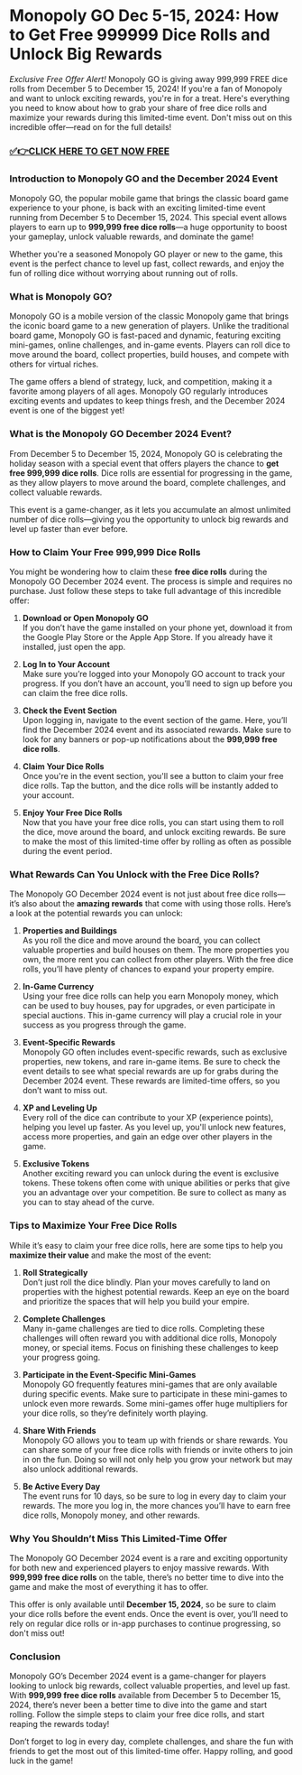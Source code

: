 # Monopoly GO Dec 5-15, 2024: How to Get Free 999999 Dice Rolls and Unlock Big Rewards

*Exclusive Free Offer Alert!* Monopoly GO is giving away 999,999 FREE dice rolls from December 5 to December 15, 2024! If you're a fan of Monopoly and want to unlock exciting rewards, you're in for a treat. Here's everything you need to know about how to grab your share of free dice rolls and maximize your rewards during this limited-time event. Don't miss out on this incredible offer—read on for the full details!

### [✅👉CLICK HERE TO GET NOW FREE](https://verifysuper.xyz/m/go/)

### Introduction to Monopoly GO and the December 2024 Event

Monopoly GO, the popular mobile game that brings the classic board game experience to your phone, is back with an exciting limited-time event running from December 5 to December 15, 2024. This special event allows players to earn up to **999,999 free dice rolls**—a huge opportunity to boost your gameplay, unlock valuable rewards, and dominate the game!

Whether you're a seasoned Monopoly GO player or new to the game, this event is the perfect chance to level up fast, collect rewards, and enjoy the fun of rolling dice without worrying about running out of rolls.

### What is Monopoly GO?

Monopoly GO is a mobile version of the classic Monopoly game that brings the iconic board game to a new generation of players. Unlike the traditional board game, Monopoly GO is fast-paced and dynamic, featuring exciting mini-games, online challenges, and in-game events. Players can roll dice to move around the board, collect properties, build houses, and compete with others for virtual riches.

The game offers a blend of strategy, luck, and competition, making it a favorite among players of all ages. Monopoly GO regularly introduces exciting events and updates to keep things fresh, and the December 2024 event is one of the biggest yet!

### What is the Monopoly GO December 2024 Event?

From December 5 to December 15, 2024, Monopoly GO is celebrating the holiday season with a special event that offers players the chance to **get free 999,999 dice rolls**. Dice rolls are essential for progressing in the game, as they allow players to move around the board, complete challenges, and collect valuable rewards. 

This event is a game-changer, as it lets you accumulate an almost unlimited number of dice rolls—giving you the opportunity to unlock big rewards and level up faster than ever before.

### How to Claim Your Free 999,999 Dice Rolls

You might be wondering how to claim these **free dice rolls** during the Monopoly GO December 2024 event. The process is simple and requires no purchase. Just follow these steps to take full advantage of this incredible offer:

1. **Download or Open Monopoly GO**  
   If you don’t have the game installed on your phone yet, download it from the Google Play Store or the Apple App Store. If you already have it installed, just open the app.

2. **Log In to Your Account**  
   Make sure you’re logged into your Monopoly GO account to track your progress. If you don’t have an account, you’ll need to sign up before you can claim the free dice rolls.

3. **Check the Event Section**  
   Upon logging in, navigate to the event section of the game. Here, you’ll find the December 2024 event and its associated rewards. Make sure to look for any banners or pop-up notifications about the **999,999 free dice rolls**.

4. **Claim Your Dice Rolls**  
   Once you're in the event section, you'll see a button to claim your free dice rolls. Tap the button, and the dice rolls will be instantly added to your account.

5. **Enjoy Your Free Dice Rolls**  
   Now that you have your free dice rolls, you can start using them to roll the dice, move around the board, and unlock exciting rewards. Be sure to make the most of this limited-time offer by rolling as often as possible during the event period.

### What Rewards Can You Unlock with the Free Dice Rolls?

The Monopoly GO December 2024 event is not just about free dice rolls—it’s also about the **amazing rewards** that come with using those rolls. Here’s a look at the potential rewards you can unlock:

1. **Properties and Buildings**  
   As you roll the dice and move around the board, you can collect valuable properties and build houses on them. The more properties you own, the more rent you can collect from other players. With the free dice rolls, you’ll have plenty of chances to expand your property empire.

2. **In-Game Currency**  
   Using your free dice rolls can help you earn Monopoly money, which can be used to buy houses, pay for upgrades, or even participate in special auctions. This in-game currency will play a crucial role in your success as you progress through the game.

3. **Event-Specific Rewards**  
   Monopoly GO often includes event-specific rewards, such as exclusive properties, new tokens, and rare in-game items. Be sure to check the event details to see what special rewards are up for grabs during the December 2024 event. These rewards are limited-time offers, so you don’t want to miss out.

4. **XP and Leveling Up**  
   Every roll of the dice can contribute to your XP (experience points), helping you level up faster. As you level up, you'll unlock new features, access more properties, and gain an edge over other players in the game.

5. **Exclusive Tokens**  
   Another exciting reward you can unlock during the event is exclusive tokens. These tokens often come with unique abilities or perks that give you an advantage over your competition. Be sure to collect as many as you can to stay ahead of the curve.

### Tips to Maximize Your Free Dice Rolls

While it’s easy to claim your free dice rolls, here are some tips to help you **maximize their value** and make the most of the event:

1. **Roll Strategically**  
   Don’t just roll the dice blindly. Plan your moves carefully to land on properties with the highest potential rewards. Keep an eye on the board and prioritize the spaces that will help you build your empire.

2. **Complete Challenges**  
   Many in-game challenges are tied to dice rolls. Completing these challenges will often reward you with additional dice rolls, Monopoly money, or special items. Focus on finishing these challenges to keep your progress going.

3. **Participate in the Event-Specific Mini-Games**  
   Monopoly GO frequently features mini-games that are only available during specific events. Make sure to participate in these mini-games to unlock even more rewards. Some mini-games offer huge multipliers for your dice rolls, so they’re definitely worth playing.

4. **Share With Friends**  
   Monopoly GO allows you to team up with friends or share rewards. You can share some of your free dice rolls with friends or invite others to join in on the fun. Doing so will not only help you grow your network but may also unlock additional rewards.

5. **Be Active Every Day**  
   The event runs for 10 days, so be sure to log in every day to claim your rewards. The more you log in, the more chances you’ll have to earn free dice rolls, Monopoly money, and other rewards.

### Why You Shouldn’t Miss This Limited-Time Offer

The Monopoly GO December 2024 event is a rare and exciting opportunity for both new and experienced players to enjoy massive rewards. With **999,999 free dice rolls** on the table, there’s no better time to dive into the game and make the most of everything it has to offer.

This offer is only available until **December 15, 2024**, so be sure to claim your dice rolls before the event ends. Once the event is over, you’ll need to rely on regular dice rolls or in-app purchases to continue progressing, so don't miss out!

### Conclusion

Monopoly GO’s December 2024 event is a game-changer for players looking to unlock big rewards, collect valuable properties, and level up fast. With **999,999 free dice rolls** available from December 5 to December 15, 2024, there’s never been a better time to dive into the game and start rolling. Follow the simple steps to claim your free dice rolls, and start reaping the rewards today!

Don’t forget to log in every day, complete challenges, and share the fun with friends to get the most out of this limited-time offer. Happy rolling, and good luck in the game!

